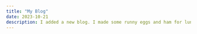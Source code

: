 ```yaml
---
title: "My Blog"
date: 2023-10-21
description: I added a new blog. I made some runny eggs and ham for lunch. 
---
```

